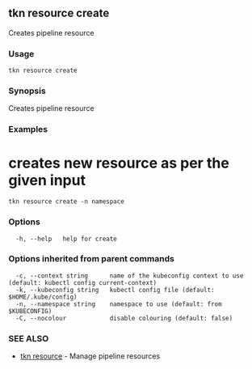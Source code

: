 ## tkn resource create

Creates pipeline resource

### Usage

```
tkn resource create
```

### Synopsis

Creates pipeline resource

### Examples


  # creates new resource as per the given input
    tkn resource create -n namespace

   

### Options

```
  -h, --help   help for create
```

### Options inherited from parent commands

```
  -c, --context string      name of the kubeconfig context to use (default: kubectl config current-context)
  -k, --kubeconfig string   kubectl config file (default: $HOME/.kube/config)
  -n, --namespace string    namespace to use (default: from $KUBECONFIG)
  -C, --nocolour            disable colouring (default: false)
```

### SEE ALSO

* [tkn resource](tkn_resource.md)	 - Manage pipeline resources

